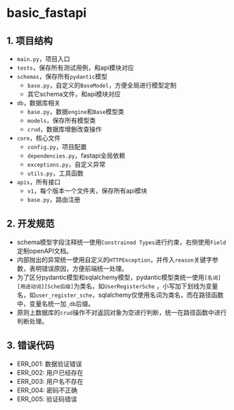 # basic_fastapi

## 1. 项目结构

- `main.py`，项目入口
- `tests`，保存所有测试用例，和api模块对应
- `schemas`，保存所有`pydantic`模型
    - `base.py`，自定义的`BaseModel`，方便全局进行模型定制
    - 其它schema文件，和api模块对应
- `db`，数据库相关
    - `base.py`，数据`engine`和`Base`模型类
    - `models`，保存所有模型类
    - `crud`，数据库增删改查操作
- `core`，核心文件
    - `config.py`，项目配置
    - `dependencies.py`，fastapi全局依赖
    - `exceptions.py`，自定义异常
    - `utils.py`，工具函数
- `apis`，所有接口
    - `v1`，每个版本一个文件夹，保存所有api模块
    - `base.py`，路由注册

## 2. 开发规范

- schema模型字段注释统一使用`Constrained Types`进行约束，右侧使用`Field`定制openAPI文档。
- 内部抛出的异常统一使用自定义的`HTTPException`，并传入`reason`关键字参数，表明错误原因，方便前端统一处理。
- 为了区分pydantic模型和sqlalchemy模型，pydantic模型类统一使用`[名词][用途动词][Sche后缀]`为类名，如`UserRegisterSche`
  ，小写加下划线为变量名，如`user_register_sche`，sqlalchemy仅使用名词为类名，而在路径函数中，变量名统一加`_db`后缀。
- 原则上数据库的`crud`操作不对返回对象为空进行判断，统一在路径函数中进行判断处理。


## 3. 错误代码
- ERR_001: 数据验证错误
- ERR_002: 用户已经存在
- ERR_003: 用户名不存在
- ERR_004: 密码不正确
- ERR_005: 验证码错误